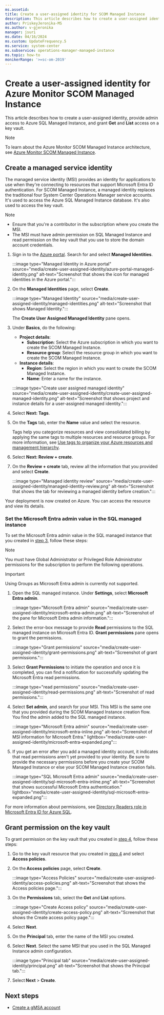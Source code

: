 ```yaml
---
ms.assetid: 
title: Create a user-assigned identity for SCOM Managed Instance
description: This article describes how to create a user-assigned identity, provide admin access to Azure SQL Managed Instance, and grant get and list access on a key vault.
author: PriskeyJeronika-MS
ms.author: v-gjeronika
manager: jsuri
ms.date: 04/16/2024
ms.custom: UpdateFrequency.5
ms.service: system-center
ms.subservice: operations-manager-managed-instance
ms.topic: how-to
monikerRange: '>=sc-om-2019'
---
```


# Create a user-assigned identity for Azure Monitor SCOM Managed Instance

This article describes how to create a user-assigned identity, provide admin access to Azure SQL Managed Instance, and grant **Get** and **List** access on a key vault.

>[!NOTE]
> To learn about the Azure Monitor SCOM Managed Instance architecture, see [Azure Monitor SCOM Managed Instance](operations-manager-managed-instance-overview.md).

## Create a managed service identity

The managed service identity (MSI) provides an identity for applications to use when they're connecting to resources that support Microsoft Entra ID authentication. For SCOM Managed Instance, a managed identity replaces the traditional four System Center Operations Manager service accounts. It's used to access the Azure SQL Managed Instance database. It's also used to access the key vault.

> [!NOTE]
> - Ensure that you're a contributor in the subscription where you create the MSI.
> - The MSI must have admin permission on SQL Managed Instance and read permission on the key vault that you use to store the domain account credentials.

1. Sign in to the [Azure portal](https://portal.azure.com). Search for and select **Managed Identities**.

   :::image type="Managed Identity in Azure portal" source="media/create-user-assigned-identity/azure-portal-managed-identity.png" alt-text="Screenshot that shows the icon for managed identities in the Azure portal.":::
1. On the **Managed Identities** page, select **Create**.

   :::image type="Managed Identity" source="media/create-user-assigned-identity/managed-identities.png" alt-text="Screenshot that shows Managed Identity.":::

   The **Create User Assigned Managed Identity** pane opens.
1. Under **Basics**, do the following:
    - **Project details**:
        - **Subscription**: Select the Azure subscription in which you want to create the SCOM Managed Instance.
        - **Resource group**: Select the resource group in which you want to create the SCOM Managed Instance.
    - **Instance details**:
        - **Region**: Select the region in which you want to create the SCOM Managed Instance.
        - **Name**: Enter a name for the instance.

    :::image type="Create user assigned managed identity" source="media/create-user-assigned-identity/create-user-assigned-managed-identity.png" alt-text="Screenshot that shows project and instance details for a user-assigned managed identity.":::
1. Select **Next: Tags**.
1. On the **Tags** tab, enter the **Name** value and select the resource.

   Tags help you categorize resources and view consolidated billing by applying the same tags to multiple resources and resource groups. For more information, see [Use tags to organize your Azure resources and management hierarchy](/azure/azure-resource-manager/management/tag-resources?wt.mc_id=azuremachinelearning_inproduct_portal_utilities-tags-tab&tabs=json).
1. Select **Next: Review + create**.
1. On the **Review + create** tab, review all the information that you provided and select **Create**.

   :::image type="Managed identity review" source="media/create-user-assigned-identity/managed-identity-review.png" alt-text="Screenshot that shows the tab for reviewing a managed identity before creation.":::

Your deployment is now created on Azure. You can access the resource and view its details.

### Set the Microsoft Entra admin value in the SQL managed instance

To set the Microsoft Entra admin value in the SQL managed instance that you created in [step 3](create-sql-managed-instance.md), follow these steps:

>[!NOTE]
>You must have Global Administrator or Privileged Role Administrator permissions for the subscription to perform the following operations.

>[!Important]
>Using Groups as Microsoft Entra admin is currently not supported.

1. Open the SQL managed instance. Under **Settings**, select **Microsoft Entra admin**.

   :::image type="Microsoft Entra admin" source="media/create-user-assigned-identity/microsoft-entra-admin.png" alt-text="Screenshot of the pane for Microsoft Entra admin information.":::

1. Select the error-box message to provide **Read** permissions to the SQL managed instance on Microsoft Entra ID. **Grant permissions** pane opens to grant the permissions.

   :::image type="Grant permissions" source="media/create-user-assigned-identity/grant-permissions.png" alt-text="Screenshot of grant permissions.":::

1. Select **Grant Permissions** to initiate the operation and once it is completed, you can find a notification for successfully updating the Microsoft Entra read permissions.

   :::image type="read permissions" source="media/create-user-assigned-identity/read-permissions.png" alt-text="Screenshot of read permissions.":::

1. Select **Set admin**, and search for your MSI. This MSI is the same one that you provided during the SCOM Managed Instance creation flow. You find the admin added to the SQL managed instance.

   :::image type="Microsoft Entra admin" source="media/create-user-assigned-identity/microsoft-entra-inline.png" alt-text="Screenshot of MSI information for Microsoft Entra." lightbox="media/create-user-assigned-identity/microsoft-entra-expanded.png":::

1. If you get an error after you add a managed identity account, it indicates that read permissions aren't yet provided to your identity. Be sure to provide the necessary permissions before you create your SCOM Managed Instance or else your SCOM Managed Instance creation fails.

   :::image type="SQL Microsoft Entra admin" source="media/create-user-assigned-identity/sql-microsoft-entra-inline.png" alt-text="Screenshot that shows successful  Microsoft Entra authentication." lightbox="media/create-user-assigned-identity/sql-microsoft-entra-expanded.png":::

For more information about permissions, see [Directory Readers role in Microsoft Entra ID for Azure SQL](/azure/azure-sql/database/authentication-aad-directory-readers-role?view=azuresql&preserve-view=true).

## Grant permission on the key vault

To grant permission on the key vault that you created in [step 4](create-key-vault.md), follow these steps:

1. Go to the key vault resource that you created in [step 4](create-key-vault.md) and select **Access policies**.

1. On the **Access policies** page, select **Create**.

    :::image type="Access Policies" source="media/create-user-assigned-identity/access-policies.png" alt-text="Screenshot that shows the Access policies page.":::

1. On the **Permissions** tab, select the **Get** and **List** options.

    :::image type="Create Access policy" source="media/create-user-assigned-identity/create-access-policy.png" alt-text="Screenshot that shows the Create access policy page.":::

1. Select **Next**.

1. On the **Principal** tab, enter the name of the MSI you created.

1. Select **Next**. Select the same MSI that you used in the SQL Managed Instance admin configuration.

    :::image type="Principal tab" source="media/create-user-assigned-identity/principal.png" alt-text="Screenshot that shows the Principal tab.":::

1. Select **Next** > **Create**.

## Next steps

- [Create a gMSA account](create-gmsa-account.md)